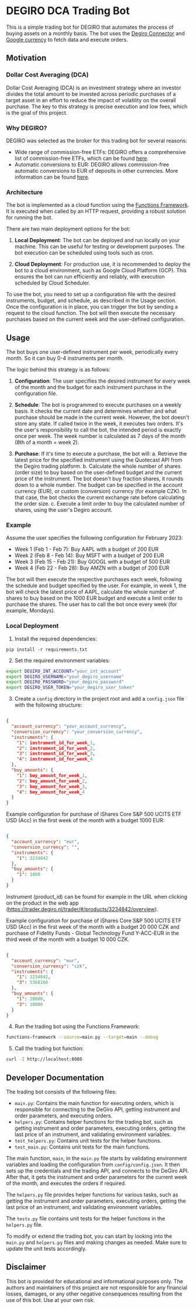 # DEGIRO DCA Trading Bot

This is a simple trading bot for DEGIRO that automates the process of buying assets on a monthly basis. The bot uses the [Degiro Connector](https://github.com/Chavithra/degiro-connector) and [Google currency](https://github.com/om06/google-currency) to fetch data and execute orders.
## Motivation
### Dollar Cost Averaging (DCA)

Dollar Cost Averaging (DCA) is an investment strategy where an investor divides the total amount to be invested across periodic purchases of a target asset in an effort to reduce the impact of volatility on the overall purchase. The key to this strategy is precise execution and low fees, which is the goal of this project.

### Why DEGIRO?

DEGIRO was selected as the broker for this trading bot for several reasons:

- Wide range of commission-free ETFs: DEGIRO offers a comprehensive list of commission-free ETFs, which can be found [here](https://www.degiro.cz/helpdesk/sites/cz/files/imported_files//commission_free_etfs.pdf).
- Automatic conversions to EUR: DEGIRO allows commission-free automatic conversions to EUR of deposits in other currencies. More information can be found [here](https://www.degiro.cz/helpdesk/orders/placing-order/why-can-i-not-purchase-shares-after-depositing-czk).

### Architecture

The bot is implemented as a cloud function using the [Functions Framework](https://github.com/GoogleCloudPlatform/functions-framework-python). It is executed when called by an HTTP request, providing a robust solution for running the bot.

There are two main deployment options for the bot:

1. **Local Deployment**: The bot can be deployed and run locally on your machine. This can be useful for testing or development purposes. The bot execution can be scheduled using tools such as cron.

2. **Cloud Deployment**: For production use, it is recommended to deploy the bot to a cloud environment, such as Google Cloud Platform (GCP). This ensures the bot can run efficiently and reliably, with execution scheduled by Cloud Scheduler.

To use the bot, you need to set up a configuration file with the desired instruments, budget, and schedule, as described in the Usage section. Once the configuration is in place, you can trigger the bot by sending a request to the cloud function. The bot will then execute the necessary purchases based on the current week and the user-defined configuration.

## Usage
The bot buys one user-defined instrument per week, periodically every month. So it can buy 0-4 instruments per month.

The logic behind this strategy is as follows:

1. **Configuration**: The user specifies the desired instrument for every week of the month and the budget for each instrument purchase in the configuration file.

2. **Schedule**: The bot is programmed to execute purchases on a weekly basis. It checks the current date and determines whether and what purchase should be made in the current week. However, the bot doesn't store any state. If called twice in the week, it executes two orders. It's the user's responsibility to call the bot, the intended period is exactly once per week. The week number is calculated as 7 days of the month (8th of a month = week 2).

3. **Purchase**: If it's time to execute a purchase, the bot will:
   a. Retrieve the latest price for the specified instrument using the Quotecast API from the Degiro trading platform.
   b. Calculate the whole number of shares (order size) to buy based on the user-defined budget and the current price of the instrument. The bot doesn't buy fraction shares, it rounds down to a whole number. The budget can be specified in the account currency (EUR), or custom (conversion) currency (for example CZK). In that case, the bot checks the current exchange rate before calculating the order size.
   c. Execute a limit order to buy the calculated number of shares, using the user's Degiro account.

### Example

Assume the user specifies the following configuration for February 2023:

- Week 1 (Feb 1 - Feb 7): Buy AAPL with a budget of 200 EUR
- Week 2 (Feb 8 - Feb 14): Buy MSFT with a budget of 200 EUR
- Week 3 (Feb 15 - Feb 21): Buy GOOGL with a budget of 500 EUR
- Week 4 (Feb 22 - Feb 28): Buy AMZN with a budget of 200 EUR

The bot will then execute the respective purchases each week, following the schedule and budget specified by the user. For example, in week 1, the bot will check the latest price of AAPL, calculate the whole number of shares to buy based on the 1000 EUR budget and execute a limit order to purchase the shares. The user has to call the bot once every week (for example, Mondays).

### Local Deployment

1. Install the required dependencies:

```
pip install -r requirements.txt
```

2. Set the required environment variables:

```bash
export DEGIRO_INT_ACCOUNT="your_int_account"
export DEGIRO_USERNAME="your_degiro_username"
export DEGIRO_PASSWORD="your_degiro_password"
export DEGIRO_USER_TOKEN="your_degiro_user_token"
```

3. Create a `config` directory in the project root and add a `config.json` file with the following structure:

```json

{
  "account_currency": "your_account_currency",
  "conversion_currency": "your_conversion_currency",
  "instruments": {
    "1": instrument_id_for_week_1,
    "2": instrument_id_for_week_2,
    "3": instrument_id_for_week_3,
    "4": instrument_id_for_week_4
  },
  "buy_amounts": {
    "1": buy_amount_for_week_1,
    "2": buy_amount_for_week_2,
    "3": buy_amount_for_week_3,
    "4": buy_amount_for_week_4
  }
}
```
Example configuration for purchase of iShares Core S&P 500 UCITS ETF USD (Acc) in the first week of the month with a budget 1000 EUR:
```json

{
  "account_currency": "eur",
  "conversion_currency": "",
  "instruments": {
    "1": 3234842
  },
  "buy_amounts": {
    "1": 1000
  }
}
```
Instrument (product_id) can be found for example in the URL when clicking on the product in the web app (https://trader.degiro.nl/trader/#/products/3234842/overview).

Example configuration for purchase of iShares Core S&P 500 UCITS ETF USD (Acc) in the first week of the month with a budget 20 000 CZK and purchase of Fidelity Funds - Global Technology Fund Y-ACC-EUR in the third week of the month with a budget 10 000 CZK.
```json

{
  "account_currency": "eur",
  "conversion_currency": "czk",
  "instruments": {
    "1": 3234842,
    "3": 5368166
  },
  "buy_amounts": {
    "1": 20000,
    "3": 10000
  }
}
```

4. Run the trading bot using the Functions Framework:

```bash
functions-framework --source=main.py --target=main --debug
```

5. Call the trading bot function:

```bash
curl -I http://localhost:8080
```

## Developer Documentation

The trading bot consists of the following files:

- `main.py`: Contains the main function for executing orders, which is responsible for connecting to the DeGiro API, getting instrument and order parameters, and executing orders.
- `helpers.py`: Contains helper functions for the trading bot, such as getting instrument and order parameters, executing orders, getting the last price of an instrument, and validating environment variables.
- `test_helpers.py`: Contains unit tests for the helper functions.
- `test_main.py`: Contains unit tests for the main functions.

The main function, `main`, in the `main.py` file starts by validating environment variables and loading the configuration from `config/config.json`. It then sets up the credentials and the trading API, and connects to the DeGiro API. After that, it gets the instrument and order parameters for the current week of the month, and executes the orders if required.

The `helpers.py` file provides helper functions for various tasks, such as getting the instrument and order parameters, executing orders, getting the last price of an instrument, and validating environment variables.

The `tests.py` file contains unit tests for the helper functions in the `helpers.py` file.

To modify or extend the trading bot, you can start by looking into the `main.py` and `helpers.py` files and making changes as needed. Make sure to update the unit tests accordingly.

## Disclaimer
This bot is provided for educational and informational purposes only. The authors and maintainers of this project are not responsible for any financial losses, damages, or any other negative consequences resulting from the use of this bot. Use at your own risk.